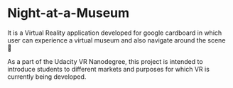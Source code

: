 # Night-at-a-Museum
It is a Virtual Reality application developed for google cardboard in which user can experience a virtual museum and also navigate around  the scene 🌃 

As a part of the Udacity VR Nanodegree, this project is intended to introduce students to different markets and purposes for which VR is currently being developed.


